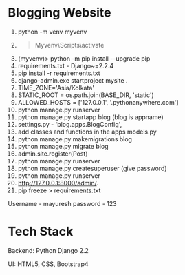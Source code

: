 # Blogging Website

1)	python -m venv myvenv
2)	>Myvenv\Scripts\activate
3)	(myvenv)> python -m pip install --upgrade pip
4)	requirements.txt	- Django~=2.2.4
5)	pip install -r requirements.txt
6)	django-admin.exe startproject mysite .
7)	TIME_ZONE='Asia/Kolkata'
8)	STATIC_ROOT = os.path.join(BASE_DIR, 'static')
9)	ALLOWED_HOSTS = ['127.0.0.1', '.pythonanywhere.com']
10)	python manage.py runserver
11)	python manage.py startapp blog   (blog is appname)
12)	settings.py - 'blog.apps.BlogConfig',
13)	add classes and functions in the apps models.py
14)	python manage.py makemigrations blog
15)	python manage.py migrate blog
16)	admin.site.register(Post)
17)	python manage.py runserver
18)	python manage.py createsuperuser  (give password)
19)	python manage.py runserver
20)	 http://127.0.0.1:8000/admin/.
21)	pip freeze > requirements.txt

Username - mayuresh                            password - 123

# Tech Stack
Backend: Python Django 2.2

UI: HTML5, CSS, Bootstrap4
